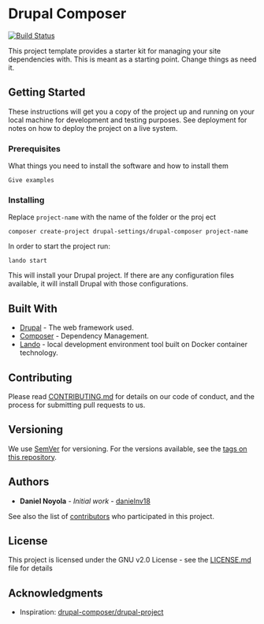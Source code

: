 # Drupal Composer

[![Build Status](https://travis-ci.org/danielnv18/drupal-composer.svg?branch=master)](https://travis-ci.org/danielnv18/drupal-composer)

This project template provides a starter kit for managing your site dependencies
with. This is meant as a starting point. Change things as need it.

## Getting Started

These instructions will get you a copy of  the project up and running on your local machine for development and testing purposes. See deployment for notes on how to deploy the project on a live system.

### Prerequisites

What things you need to install the software and how to install them

```
Give examples
```

### Installing

Replace `project-name` with the name of the folder or the proj ect

```
composer create-project drupal-settings/drupal-composer project-name
```

In order to start the project run:

```
lando start
```

This will install your Drupal project. If there are any configuration files available, it will install Drupal with those configurations.

## Built With

* [Drupal](https://www.drupal.org/) - The web framework used.
* [Composer](https://getcomposer.org/) - Dependency Management.
* [Lando](https://lando.dev/) -  local development environment tool built on Docker container technology.

## Contributing

Please read [CONTRIBUTING.md](CONTRIBUTING.md) for details on our code of conduct, and the process for submitting pull requests to us.

## Versioning

We use [SemVer](http://semver.org/) for versioning. For the versions available, see the [tags on this repository](https://github.com/danielnv18/drupal-composer/releases).

## Authors

* **Daniel Noyola** - *Initial work* - [danielnv18](https://github.com/danielnv18)

See also the list of [contributors](https://github.com/danielnv18/drupal-composer/graphs/contributors) who participated in this project.

## License

This project is licensed under the GNU v2.0 License - see the [LICENSE.md](LICENSE.md) file for details

## Acknowledgments

* Inspiration: [drupal-composer/drupal-project](https://github.com/drupal-composer/drupal-project)
